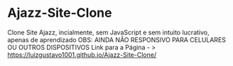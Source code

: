 # Ajazz-Site-Clone
 Clone Site Ajazz, incialmente, sem JavaScript e sem intuito lucrativo, apenas de aprendizado
 OBS: AINDA NÃO RESPONSIVO PARA CELULARES OU OUTROS DISPOSITIVOS
Link para a Página - > https://luizgustavo1001.github.io/Ajazz-Site-Clone/
